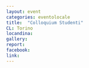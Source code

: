```yaml
---
layout: event
categories: eventolocale
title:  "Colloquium Studenti"
CL: Torino
locandina: 
gallery: 
report: 
facebook:
link: 
---
```


